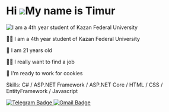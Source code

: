 Hi ![](https://user-images.githubusercontent.com/18350557/176309783-0785949b-9127-417c-8b55-ab5a4333674e.gif)My name is Timur
=============================================================================================================================

![I am a 4th year student of Kazan Federal University](https://static.pingcap.com/files/2022/12/05072707/chatGPT-GitHub-banner.jpg)

👨‍🎓 I am a 4th year student of Kazan Federal University 

🐢 I am 21 years old

👷‍♂️ I really want to find a job

🤑 I'm ready to work for cookies

Skills: C# / ASP.NET Framework / ASP.NET Core / HTML / CSS / EntityFramework / Javascript

<div id="badges">
<a href="http://t.me/S0LUT1ON">
<img src="https://img.shields.io/badge/Telegram-blue?style=for-the-badge&logo=telegram&logoColor=white" alt="Telegram Badge"/>
</a>
<a href="mailto:tima.tuhvatshin@mail.ru">
<img src="https://img.shields.io/badge/Gmail-red?style=for-the-badge&logo=gmail&logoColor=white" alt="Gmail Badge"/>
</a>
</div>
<div id="header" align="center">




 





